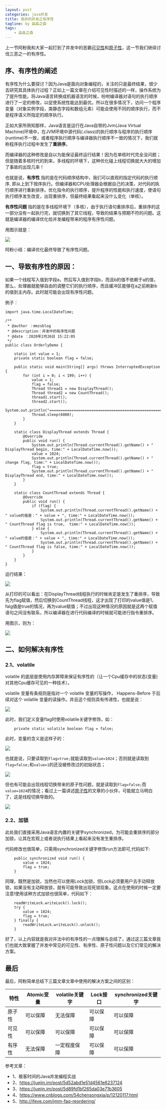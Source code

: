```yaml
---
layout: post
categories: java并发
title: 诡异的并发之有序性
tagline: by 淼淼之森
tags: 
    - 淼淼之森
---
```


上一节阿粉我和大家一起打到了并发中的恶霸[可见性](https://mp.weixin.qq.com/s/jPIGL2jvxYvo-1WOu23VAA)和[原子性]()，这一节我们继续讨伐三恶之一的有序性。
<!--more-->
## 序、有序性的阐述

有序性为什么要探讨？因为Java是面向对象编程的，关注的只是最终结果，很少去研究其具体执行过程？正如上一篇文章在介绍可见性时描述的一样，操作系统为了提升性能，将Java语言转换成机器语言的时候，吩咐编译器对语句的执行顺序进行了一定的修改，以促使系统性能达到最优。所以在很多情况下，访问一个程序变量（对象实例字段，类静态字段和数组元素）可能会使用不同的顺序执行，而不是程序语义所指定的顺序执行。

正如大家所熟知那样，Java语言是运行在Java自带的Jvm(Java Virtual Machine)环境中，在JVM环境中源代码(.class)的执行顺序与程序的执行顺序(runtime)不一致，或者程序执行顺序与编译器执行顺序不一致的情况下，我们就称程序执行过程中发生了**重排序**。

而编译器的这种修改是自以为能保证最终运行结果！因为在单核时代完全没问题；但是随着多核时代的到来，多线程的环境下，这种优化碰上线程切换就大大的增加了事故的出现几率！

也就是说，**有序性** 指的是在代码顺序结构中，我们可以直观的指定代码的执行顺序, 即从上到下按序执行。但编译器和CPU处理器会根据自己的决策，对代码的执行顺序进行重新排序。优化指令的执行顺序，提升程序的性能和执行速度，使语句执行顺序发生改变，出现重排序，但最终结果看起来没什么变化（单核）。

**有序性问题** 指的是在多线程环境下（多核），由于执行语句重排序后，重排序的这一部分没有一起执行完，就切换到了其它线程，导致的结果与预期不符的问题。这就是编译器的编译优化给并发编程带来的程序有序性问题。

用图示就是：

![](http://www.justdojava.com/assets/images/2019/java/image-mmzsblog/2020/03-01/1.png)

阿粉小结：编译优化最终导致了有序性问题。


## 一、导致有序性的原因：

如果一个线程写入值到字段a，然后写入值到字段b，而且b的值不依赖于a的值，那么，处理器就能够自由的调整它们的执行顺序，而且缓冲区能够在a之前刷新b的值到主内存。此时就可能会出现有序性问题。

例子：
```
import java.time.LocalDateTime;

/**
 * @author ：mmzsblog
 * @description：并发中的有序性问题
 * @date ：2020年2月26日 15:22:05
 */
public class OrderlyDemo {

    static int value = 1;
    private static boolean flag = false;

    public static void main(String[] args) throws InterruptedException {
        for (int i = 0; i < 199; i++) {
            value = 1;
            flag = false;
            Thread thread1 = new DisplayThread();
            Thread thread2 = new CountThread();
            thread1.start();
            thread2.start();
            System.out.println("=========================================================");
            Thread.sleep(6000);
        }
    }

    static class DisplayThread extends Thread {
        @Override
        public void run() {
            System.out.println(Thread.currentThread().getName() + " DisplayThread begin, time:" + LocalDateTime.now());
            value = 1024;
            System.out.println(Thread.currentThread().getName() + " change flag, time:" + LocalDateTime.now());
            flag = true;
            System.out.println(Thread.currentThread().getName() + " DisplayThread end, time:" + LocalDateTime.now());
        }
    }

    static class CountThread extends Thread {
        @Override
        public void run() {
            if (flag) {
                System.out.println(Thread.currentThread().getName() + " value的值是：" + value + ", time:" + LocalDateTime.now());
                System.out.println(Thread.currentThread().getName() + " CountThread flag is true,  time:" + LocalDateTime.now());
            } else {
                System.out.println(Thread.currentThread().getName() + " value的值是：" + value + ", time:" + LocalDateTime.now());
                System.out.println(Thread.currentThread().getName() + " CountThread flag is false, time:" + LocalDateTime.now());
            }
        }
    }
}
```
运行结果：

![](http://www.justdojava.com/assets/images/2019/java/image-mmzsblog/2020/03-01/2.png)

从打印的可以看出：在DisplayThread线程执行的时候肯定是发生了重排序，导致先为flag赋值，然后切换到CountThread线程，这才出现了打印的value值是1，falg值是true的情况，再为value赋值；不过出现这种情况的原因就是这两个赋值语句之间没有联系，所以编译器在进行代码编译的时候就可能进行指令重排序。

用图示，则为：

![](http://www.justdojava.com/assets/images/2019/java/image-mmzsblog/2020/03-01/3.png)


## 二、如何解决有序性

### 2.1、volatile
volatile 的底层是使用内存屏障来保证有序性的（让一个Cpu缓存中的状态(变量)对其他Cpu缓存可见的一种技术）。

volatile 变量有条规则是指对一个 volatile 变量的写操作， Happens-Before 于后续对这个 volatile 变量的读操作。并且这个规则具有传递性，也就是说：

![](http://www.justdojava.com/assets/images/2019/java/image-mmzsblog/2020/03-01/4.png)

此时，我们定义变量flag时使用volatile关键字修饰，如：
```
    private static volatile boolean flag = false;
```
此时，变量的含义是这样子的：

![](http://www.justdojava.com/assets/images/2019/java/image-mmzsblog/2020/03-01/5.png)

也就是说，只要读取到`flag=true;`就能读取到`value=1024`；否则就是读取到`flag=false;`和`value=1`的还没被修改过的初始状态；

![](http://www.justdojava.com/assets/images/2019/java/image-mmzsblog/2020/03-01/6.png)

但也有可能会出现线程切换带来的原子性问题，就是读取到`flag=false;`而`value=1024`的情况；看过上一篇讲述[原子性]()的文章的小伙伴，可能就立马明白了，这是线程切换导致的。

![](http://www.justdojava.com/assets/images/2019/java/image-mmzsblog/2020/03-01/7.png)

### 2.2、加锁

此处我们直接采用Java语言内置的关键字synchronized，为可能会重排序的部分加锁，让其在宏观上或者说执行结果上看起来没有发生重排序。

代码修改也很简单，只需用synchronized关键字修饰run方法即可,代码如下:
```
    public synchronized void run() {
        value = 1024;
        flag = true;
    }
```

同理，既然是加锁，当然也可以使用Lock加锁，但Lock必须要用户去手动释放锁，如果没有主动释放锁，就有可能导致出现死锁现象。这点在使用的时候一定要注意!使用该种方式加锁也很简单，代码如下：
```
    readWriteLock.writeLock().lock();
    try {
        value = 1024;
        flag = true;
    } finally {
        readWriteLock.writeLock().unlock();
    }
```

好了，以上内容就是我对并法中的有序性的一点理解与总结了，通过这三篇文章我们也就大致掌握了并发中常见的可见性、有序性、原子性问题以及它们常见的解决方案。



## 最后
最后，阿粉简单总结下三篇文章文章中使用的解决方案之间的区别：

特性	| Atomic变量 | volatile关键字 | Lock接口	| synchronized关键字
--|--|--|--|--                                     
原子性	| 可以保障   | 无法保障	    | 可以保障	| 可以保障	       		
可见性	| 可以保障   | 可以保障	    | 可以保障	| 可以保障	       		
有序性	| 无法保障   | 一定程度保障	| 可以保障	| 可以保障	       		






参考文章：
- 1、极客时间的Java并发编程实战
- 2、https://juejin.im/post/5d52abd1e51d4561e6237124
- 3、https://juejin.im/post/5d89fd1bf265da03e71b3605
- 4、https://www.cnblogs.com/54chensongxia/p/12120117.html
- 5、http://ifeve.com/jmm-faq-reordering/
